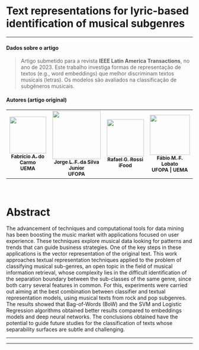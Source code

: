 # Text representations for lyric-based identification of musical subgenres

***
#### **Dados sobre o artigo**
> Artigo submetido para a revista **IEEE Latin America Transactions**, no ano de 2023. Este trabalho investiga formas de representação de textos (e.g., word embeddings) que melhor discriminam textos musicais (letras). Os modelos são avaliados na classificação de subgêneros musicais. 

#### **Autores (artigo original)**
<table>
  <tr>
    <td align="center"><a href="http://lattes.cnpq.br/5415578583738595"><img style="width: 99px; height:auto;" src="https://servicosweb.cnpq.br/wspessoa/servletrecuperafoto?tipo=1&id=K4367095H1" width="100px;" alt=""/><br /><sub><b>Fabrício A. do Carmo</b></sub></a><br /><sub><b>UEMA</b></sub></a></td>
    <td align="center"><a href="http://lattes.cnpq.br/4856853219520680"><img style="width: 130px; height:auto;" src="http://servicosweb.cnpq.br/wspessoa/servletrecuperafoto?tipo=1&id=K8376390Z9" width="100px;" alt=""/><br /><sub><b>Jorge L. F. da Silva Junior</b></sub></a><br /><sub><b>UFOPA</b></sub></a></td>
    <td align="center"><a href="http://lattes.cnpq.br/0426846510205467"><img style="width: 100px; height:auto;" src="https://bit.ly/3Ej189W" width="100px;" alt=""/><br /><sub><b>Rafael G. Rossi</b></sub></a><br /><sub><b>iFood</b></sub></a></td>
    <td align="center"><a href="http://lattes.cnpq.br/8320014491229434"><img style="width: 108px; height:auto;" src="http://servicosweb.cnpq.br/wspessoa/servletrecuperafoto?tipo=1&id=K4450672H1" width="100px;" alt=""/><br /><sub><b>Fábio M. F. Lobato</b></sub></a><br /><sub><b>UFOPA | UEMA</b></sub></a></td>
  </tr>
<table>


<br>

# Abstract

The advancement of techniques and computational tools for data mining has been boosting the music market with applications focused on user experience. These techniques explore musical data looking for patterns and trends that can guide business strategies. One of the key steps in these applications is the vector representation of the original text. This work approaches textual representation techniques applied to the problem of classifying musical sub-genres, an open topic in the field of musical information retrieval, whose complexity lies in the difficult identification of the separation boundary between the sub-classes of the same genre, since both carry several features in common. For this, experiments were carried out aiming at the best combination between classifier and textual representation models, using musical texts from rock and pop subgenres. The results showed that Bag-of-Words (BoW) and the SVM and Logistic Regression algorithms obtained better results compared to embeddings models and deep neural networks. The conclusions obtained have the potential to guide future studies for the classification of texts whose separability surfaces are subtle and challenging.


---

------------------------------------------
